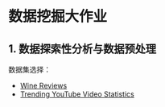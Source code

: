 # 数据挖掘大作业

## 1. 数据探索性分析与数据预处理

数据集选择：

- [Wine Reviews](https://www.kaggle.com/zynicide/wine-reviews)
- [Trending YouTube Video Statistics](https://www.kaggle.com/datasnaek/youtube-new)

